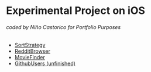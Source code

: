 # Experimental Project on iOS
###### coded by Niño Castorico for Portfolio Purposes

- [SortStrategy](https://github.com/bncast/PetProjects/tree/SortStrategy)
- [RedditBrowser](https://github.com/bncast/PetProjects/tree/RedditBrowser)
- [MovieFinder](https://github.com/bncast/iOSExperimentalProjects/tree/MovieFinder)
- [GithubUsers (unfinished)](https://github.com/bncast/iOSExperimentalProjects/tree/GithubUsers)
